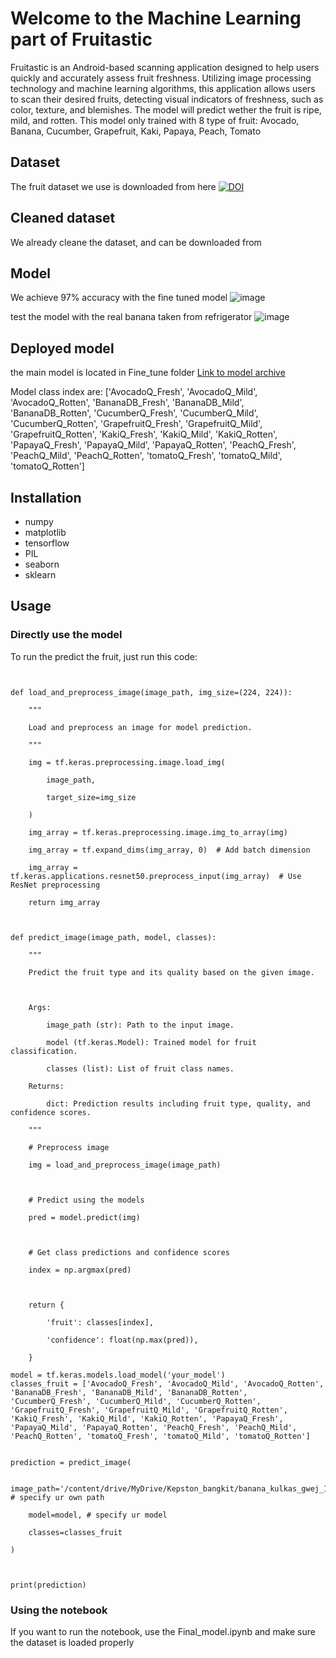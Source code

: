 # Welcome to the Machine Learning part of Fruitastic

Fruitastic is an Android-based scanning application designed to help users quickly and accurately assess fruit freshness. Utilizing image processing technology and machine learning algorithms, this application allows users to scan their desired fruits, detecting visual indicators of freshness, such as color, texture, and blemishes. The model will predict wether the fruit is ripe, mild, and rotten. This model only trained with 8 type of fruit: Avocado, Banana, Cucumber, Grapefruit, Kaki, Papaya, Peach, Tomato


## Dataset
The fruit dataset we use is downloaded from here [![DOI](https://zenodo.org/badge/DOI/10.5281/zenodo.7224690.svg)](https://doi.org/10.5281/zenodo.7224690)


## Cleaned dataset
We already cleane the dataset, and can be downloaded from [](https://drive.google.com/file/d/1-09sgSnfWQk6C4-m5nxVD7dRrT2IjnZQ/view?usp=sharing)


## Model
We achieve 97% accuracy with the fine tuned model
![image](https://github.com/user-attachments/assets/cd9d5dfe-b9d1-4b55-a748-28262c65bf9f)

test the model with the real banana taken from refrigerator
![image](https://github.com/user-attachments/assets/e7f3e83c-75ca-43e4-9637-172bfb9bc97b)


## Deployed model
the main model is located in Fine_tune folder 
[Link to model archive](https://drive.google.com/drive/folders/1QpfyFaeajMxR9JHjwu7br1nDOidR7QYy?usp=sharing)

Model class index are: ['AvocadoQ_Fresh', 'AvocadoQ_Mild', 'AvocadoQ_Rotten', 'BananaDB_Fresh', 'BananaDB_Mild', 'BananaDB_Rotten', 'CucumberQ_Fresh', 'CucumberQ_Mild', 'CucumberQ_Rotten', 'GrapefruitQ_Fresh', 'GrapefruitQ_Mild', 'GrapefruitQ_Rotten', 'KakiQ_Fresh', 'KakiQ_Mild', 'KakiQ_Rotten', 'PapayaQ_Fresh', 'PapayaQ_Mild', 'PapayaQ_Rotten', 'PeachQ_Fresh', 'PeachQ_Mild', 'PeachQ_Rotten', 'tomatoQ_Fresh', 'tomatoQ_Mild', 'tomatoQ_Rotten']


## Installation

- numpy
- matplotlib
- tensorflow 
- PIL 
- seaborn
- sklearn


## Usage

### Directly use the model
To run the predict the fruit, just run this code:
```


def load_and_preprocess_image(image_path, img_size=(224, 224)):

    """

    Load and preprocess an image for model prediction.

    """

    img = tf.keras.preprocessing.image.load_img(

        image_path,

        target_size=img_size

    )

    img_array = tf.keras.preprocessing.image.img_to_array(img)

    img_array = tf.expand_dims(img_array, 0)  # Add batch dimension

    img_array = tf.keras.applications.resnet50.preprocess_input(img_array)  # Use ResNet preprocessing

    return img_array



def predict_image(image_path, model, classes):

    """

    Predict the fruit type and its quality based on the given image.



    Args:

        image_path (str): Path to the input image.

        model (tf.keras.Model): Trained model for fruit classification.

        classes (list): List of fruit class names.

    Returns:

        dict: Prediction results including fruit type, quality, and confidence scores.

    """

    # Preprocess image

    img = load_and_preprocess_image(image_path)



    # Predict using the models

    pred = model.predict(img)



    # Get class predictions and confidence scores

    index = np.argmax(pred)



    return {

        'fruit': classes[index],

        'confidence': float(np.max(pred)),

    }

model = tf.keras.models.load_model('your_model')
classes_fruit = ['AvocadoQ_Fresh', 'AvocadoQ_Mild', 'AvocadoQ_Rotten', 'BananaDB_Fresh', 'BananaDB_Mild', 'BananaDB_Rotten', 'CucumberQ_Fresh', 'CucumberQ_Mild', 'CucumberQ_Rotten', 'GrapefruitQ_Fresh', 'GrapefruitQ_Mild', 'GrapefruitQ_Rotten', 'KakiQ_Fresh', 'KakiQ_Mild', 'KakiQ_Rotten', 'PapayaQ_Fresh', 'PapayaQ_Mild', 'PapayaQ_Rotten', 'PeachQ_Fresh', 'PeachQ_Mild', 'PeachQ_Rotten', 'tomatoQ_Fresh', 'tomatoQ_Mild', 'tomatoQ_Rotten']


prediction = predict_image(

    image_path='/content/drive/MyDrive/Kepston_bangkit/banana_kulkas_gwej_1.jpg',  # specify ur own path

    model=model, # specify ur model

    classes=classes_fruit

)



print(prediction)

```
### Using the notebook
If you want to run the notebook, use the Final_model.ipynb and make sure the dataset is loaded properly

